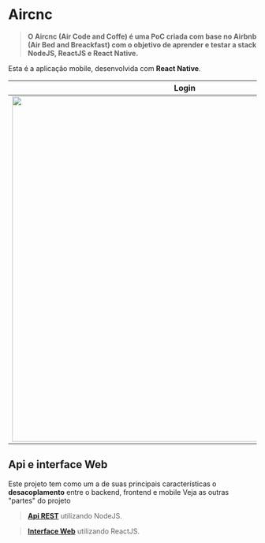 # Aircnc
>**O Aircnc (Air Code and Coffe) é uma PoC criada com base no Airbnb (Air Bed and Breackfast) com o objetivo de aprender e testar a stack NodeJS, ReactJS e React Native.**

Esta é a aplicação mobile, desenvolvida com **React Native**.

|  Login         |Spots                          |Reservas                     |
|----------------|-------------------------------|-----------------------------|
|<img src="https://i.imgur.com/Fx78Xyn.png" height="700px"></img>|<img src="https://i.imgur.com/AWQMpTX.jpg" height="700px"></img>|<img src="https://i.imgur.com/BskaSX1.png" height="700px"></img>|

## Api e interface Web

Este projeto tem como um a de suas principais características o **desacoplamento** entre o backend, frontend e mobile
Veja as outras "partes" do projeto
>**[Api REST](https://github.com/LucasSonego/Aircnc-api)** utilizando NodeJS.

>**[Interface Web](https://github.com/LucasSonego/Aircnc-web)** utilizando ReactJS.
